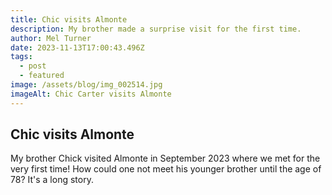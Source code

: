 ```yaml
---
title: Chic visits Almonte
description: My brother made a surprise visit for the first time.
author: Mel Turner
date: 2023-11-13T17:00:43.496Z
tags:
  - post
  - featured
image: /assets/blog/img_002514.jpg
imageAlt: Chic Carter visits Almonte
---
```

## Chic visits Almonte

My brother Chick visited Almonte in September 2023 where we met for the very first time! How could one not meet his younger brother until the age of 78? It's a long story.